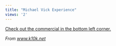 ```yaml
---
title: "Michael Vick Experience"
views: '2'
---
```

<p><a href="https://www.nike.com/nikegridiron/index.jhtml?ref=https://www.nike.com">Check out the commercial in the bottom left corner.</a></p>
<p><i>From <a href="https://www.k10k.net/newspost.aspx?id=11843">www.k10k.net</a></i></p>
